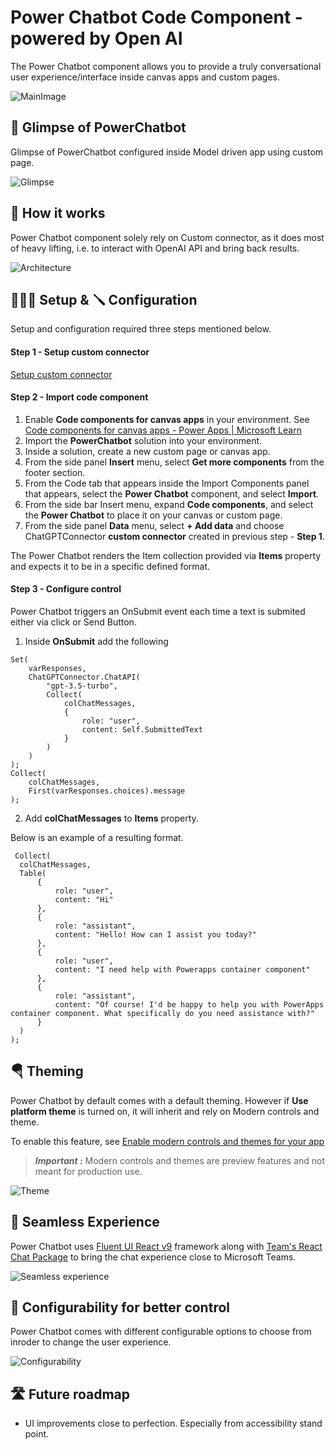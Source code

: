 # Power Chatbot Code Component - powered by Open AI

The Power Chatbot component allows you to provide a truly conversational user experience/interface inside canvas apps and custom pages.

![MainImage](media/MainImage.jpg)

## 🤖 Glimpse of PowerChatbot

Glimpse of PowerChatbot configured inside Model driven app using custom page.

![Glimpse](media/Glimpse.gif)

## 🤖 How it works

Power Chatbot component solely rely on Custom connector, as it does most of heavy lifting, i.e. to interact with OpenAI API and bring back results.

![Architecture](media/Architecture.png)

## 👨🏻‍💻 Setup & 🪛 Configuration

Setup and configuration required three steps mentioned below.

#### Step 1 - Setup custom connector

[ Setup custom connector](/Setup-customconnector.md)

#### Step 2 - Import code component

1. Enable **Code components for canvas apps** in your environment. See [Code components for canvas apps - Power Apps | Microsoft Learn](https://learn.microsoft.com/en-us/power-apps/developer/component-framework/component-framework-for-canvas-apps#enable-the-power-apps-component-framework-feature)
2. Import the **PowerChatbot** solution into your environment.
3. Inside a solution, create a new custom page or canvas app.
4. From the side panel **Insert** menu, select **Get more components** from the footer section.
5. From the Code tab that appears inside the Import Components panel that appears, select the **Power Chatbot** component, and select **Import**.
6. From the side bar Insert menu, expand **Code components**, and select the **Power Chatbot** to place it on your canvas or custom page.
7. From the side panel **Data** menu, select **+ Add data** and choose ChatGPTConnector **custom connector** created in previous step - **Step 1**.


The Power Chatbot renders the Item collection provided via **Items** property and expects it to be in a specific defined format.

#### Step 3 - Configure control

Power Chatbot triggers an OnSubmit event each time a text is submited either via click or Send Button.

1. Inside **OnSubmit** add the following

```
Set(
    varResponses,
    ChatGPTConnector.ChatAPI(
        "gpt-3.5-turbo",
        Collect(
            colChatMessages,
            {
                role: "user",
                content: Self.SubmittedText
            }
        )
    )
);
Collect(
    colChatMessages,
    First(varResponses.choices).message
);

```

2. Add **colChatMessages**  to **Items** property.

Below is an example of a resulting format.

  ```
   Collect(
    colChatMessages,
    Table(
        {
            role: "user",
            content: "Hi"
        },
        {
            role: "assistant",
            content: "Hello! How can I assist you today?"
        },
        {
            role: "user",
            content: "I need help with Powerapps container component"
        },
        {
            role: "assistant",
            content: "Of course! I'd be happy to help you with PowerApps container component. What specifically do you need assistance with?"
        }
    )
);
```

## 🪂 Theming

Power Chatbot by default comes with a default theming. However if **Use platform theme** is turned on, it will inherit and rely on Modern controls and theme.

To enable this feature, see [Enable modern controls and themes for your app](https://learn.microsoft.com/en-us/power-apps/maker/canvas-apps/controls/modern-controls/overview-modern-controls#enable-modern-controls-and-themes-for-your-app)


> **_Important :_**  Modern controls and themes are preview features and not meant for production use.

![Theme](media/Theme.png)

## 🪩 Seamless Experience

Power Chatbot uses [Fluent UI React v9](https://react.fluentui.dev/) framework along with [Team's React Chat Package](https://github.com/microsoft/fluentui-contrib/tree/main/packages/react-chat) to bring the chat experience close to Microsoft Teams.

![Seamless experience](media/Seamlessexp.png)

## 🔩 Configurability for better control

Power Chatbot comes with different configurable options to choose from inroder to change the user experience.

![Configurability](media/Configurable.png)

## 🛣️ Future roadmap

- UI improvements close to perfection. Especially from accessibility stand point.
